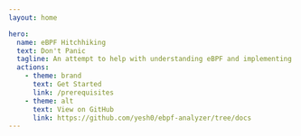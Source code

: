 ```yaml
---
layout: home

hero:
  name: eBPF Hitchhiking
  text: Don't Panic
  tagline: An attempt to help with understanding eBPF and implementing your own
  actions:
    - theme: brand
      text: Get Started
      link: /prerequisites
    - theme: alt
      text: View on GitHub
      link: https://github.com/yesh0/ebpf-analyzer/tree/docs
---
```

